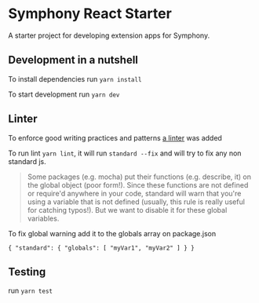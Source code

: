 # Symphony React Starter

A starter project for developing extension apps for Symphony.

## Development in a nutshell

To install dependencies run `yarn install`

To start development run `yarn dev`

## Linter

To enforce good writing practices and patterns [a linter](https://standardjs.com/) was added

To run lint `yarn lint`, it will run `standard --fix` and will try to fix any non standard js.

> Some packages (e.g. mocha) put their functions (e.g. describe, it) on the global object (poor form!). Since these functions are not defined or require'd anywhere in your code, standard will warn that you're using a variable that is not defined (usually, this rule is really useful for catching typos!). But we want to disable it for these global variables.

To fix global warning add it to the globals array on package.json 

`{
  "standard": {
    "globals": [ "myVar1", "myVar2" ]
  }
}`

## Testing

run `yarn test`

